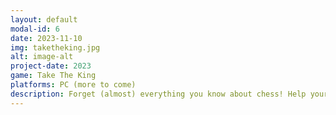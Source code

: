 ```yaml
---
layout: default
modal-id: 6
date: 2023-11-10
img: taketheking.jpg
alt: image-alt
project-date: 2023
game: Take The King
platforms: PC (more to come)
description: Forget (almost) everything you know about chess! Help your King to escape dangerous dungeons. Use your pieces wisely and exploit the special squares to avoid vicious traps and defeat nasty enemy pieces
---
```

